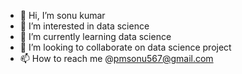 - 👋 Hi, I’m sonu kumar
- 👀 I’m interested in data science
- 🌱 I’m currently learning data science
- 💞️ I’m looking to collaborate on data science project
- 📫 How to reach me @pmsonu567@gmail.com

<!---
sonu-ds/sonu-ds is a ✨ special ✨ repository because its `README.md` (this file) appears on your GitHub profile.
You can click the Preview link to take a look at your changes.
--->
